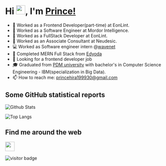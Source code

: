 # Hi <img src="https://github.com/TheDudeThatCode/TheDudeThatCode/blob/master/Assets/Hi.gif" width="29px">, I'm [Prince!](https://www.linkedin.com/in/prince199930/)

- 🔭 Worked as a Frontend Developer(part-time) at EonLint.
- 🔭 Worked as a Software Engineer at Mordor Intelligence.
- 🔭 Worked as a FullStack Developer at EonLint.
- 🔭 Worked as an Associate Consultant at Neudesic.
- 💻 Worked as Software engineer intern @[wavenet](http://wavenetcorp.com/)
- 🌱 Completed MERN Full Stack from [Edyoda](https://www.edyoda.com/)
- 💼 Looking for a frontend developer job
- 🎓 Graduated from [PDM university](https://www.pdm.ac.in/) with bachelor's in Computer Science Engineering - IBM(specialization in Big Data).
- 📫 How to reach me: princehira199930@gmail.com


## Some GitHub statistical reports

![Github Stats](https://github-readme-stats.vercel.app/api?username=prince199930&show_icons=true&count_private=true&&title_color=66fcf1&text_color=f64c72&icon_color=66fcf1&bg_color=00000000&hide=bg-color&hide_border=true)

![Top Langs](https://github-readme-stats.vercel.app/api/top-langs/?username=prince199930&layout=compact&&title_color=66fcf1&text_color=66fcf1&icon_color=45a29e&bg_color=00000000&hide=bg-color&hide_border=true)

## Find me around the web

<p align='left'>
  <a href="https://www.linkedin.com/in/prince199930">
    <img height="30" src="https://raw.githubusercontent.com/peterthehan/peterthehan/master/assets/linkedin.svg">
  </a>
</p>
 
<p align='left'> 
  <img src="https://visitor-badge.laobi.icu/badge?page_id=prince199930.prince199930" alt="visitor badge"/>    
</p>

